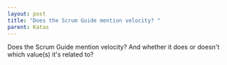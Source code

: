 ```yaml
---
layout: post
title: "Does the Scrum Guide mention velocity? "
parent: Katas
---
```

Does the Scrum Guide mention velocity? And whether it does or doesn't which value(s) it's related to?
